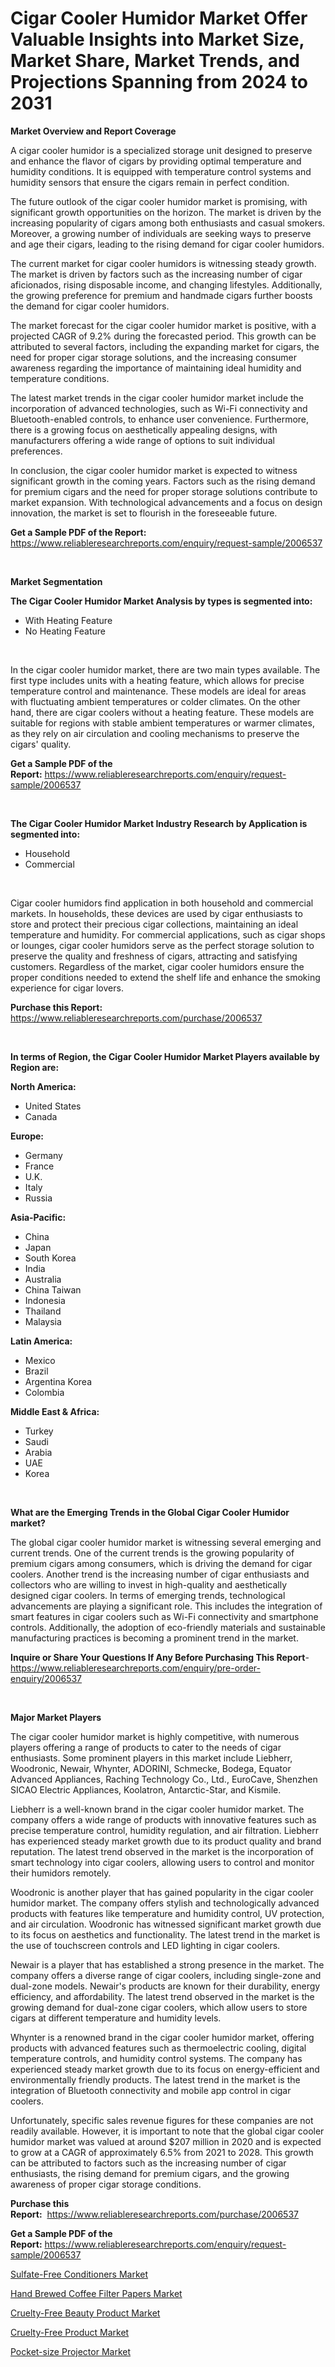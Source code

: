 <p><h1>Cigar Cooler Humidor Market Offer Valuable Insights into Market Size, Market Share, Market Trends, and Projections Spanning from 2024 to 2031</h1></p><p><strong>Market Overview and Report Coverage</strong></p>
<p><p>A cigar cooler humidor is a specialized storage unit designed to preserve and enhance the flavor of cigars by providing optimal temperature and humidity conditions. It is equipped with temperature control systems and humidity sensors that ensure the cigars remain in perfect condition.</p><p>The future outlook of the cigar cooler humidor market is promising, with significant growth opportunities on the horizon. The market is driven by the increasing popularity of cigars among both enthusiasts and casual smokers. Moreover, a growing number of individuals are seeking ways to preserve and age their cigars, leading to the rising demand for cigar cooler humidors.</p><p>The current market for cigar cooler humidors is witnessing steady growth. The market is driven by factors such as the increasing number of cigar aficionados, rising disposable income, and changing lifestyles. Additionally, the growing preference for premium and handmade cigars further boosts the demand for cigar cooler humidors.</p><p>The market forecast for the cigar cooler humidor market is positive, with a projected CAGR of 9.2% during the forecasted period. This growth can be attributed to several factors, including the expanding market for cigars, the need for proper cigar storage solutions, and the increasing consumer awareness regarding the importance of maintaining ideal humidity and temperature conditions.</p><p>The latest market trends in the cigar cooler humidor market include the incorporation of advanced technologies, such as Wi-Fi connectivity and Bluetooth-enabled controls, to enhance user convenience. Furthermore, there is a growing focus on aesthetically appealing designs, with manufacturers offering a wide range of options to suit individual preferences.</p><p>In conclusion, the cigar cooler humidor market is expected to witness significant growth in the coming years. Factors such as the rising demand for premium cigars and the need for proper storage solutions contribute to market expansion. With technological advancements and a focus on design innovation, the market is set to flourish in the foreseeable future.</p></p>
<p><strong>Get a Sample PDF of the Report:</strong> <a href="https://www.reliableresearchreports.com/enquiry/request-sample/2006537">https://www.reliableresearchreports.com/enquiry/request-sample/2006537</a></p>
<p>&nbsp;</p>
<p><strong>Market Segmentation</strong></p>
<p><strong>The Cigar Cooler Humidor Market Analysis by types is segmented into:</strong></p>
<p><ul><li>With Heating Feature</li><li>No Heating Feature</li></ul></p>
<p>&nbsp;</p>
<p><p>In the cigar cooler humidor market, there are two main types available. The first type includes units with a heating feature, which allows for precise temperature control and maintenance. These models are ideal for areas with fluctuating ambient temperatures or colder climates. On the other hand, there are cigar coolers without a heating feature. These models are suitable for regions with stable ambient temperatures or warmer climates, as they rely on air circulation and cooling mechanisms to preserve the cigars' quality.</p></p>
<p><strong>Get a Sample PDF of the Report:</strong>&nbsp;<a href="https://www.reliableresearchreports.com/enquiry/request-sample/2006537">https://www.reliableresearchreports.com/enquiry/request-sample/2006537</a></p>
<p>&nbsp;</p>
<p><strong>The Cigar Cooler Humidor Market Industry Research by Application is segmented into:</strong></p>
<p><ul><li>Household</li><li>Commercial</li></ul></p>
<p>&nbsp;</p>
<p><p>Cigar cooler humidors find application in both household and commercial markets. In households, these devices are used by cigar enthusiasts to store and protect their precious cigar collections, maintaining an ideal temperature and humidity. For commercial applications, such as cigar shops or lounges, cigar cooler humidors serve as the perfect storage solution to preserve the quality and freshness of cigars, attracting and satisfying customers. Regardless of the market, cigar cooler humidors ensure the proper conditions needed to extend the shelf life and enhance the smoking experience for cigar lovers.</p></p>
<p><strong>Purchase this Report:</strong>&nbsp; <a href="https://www.reliableresearchreports.com/purchase/2006537">https://www.reliableresearchreports.com/purchase/2006537</a></p>
<p>&nbsp;</p>
<p><strong>In terms of Region, the Cigar Cooler Humidor Market Players available by Region are:</strong></p>
<p>
    <p> <strong> North America: </strong>
        <ul>
            <li>United States</li>
            <li>Canada</li>
        </ul>
        </p> 
    <p> <strong> Europe: </strong>
        <ul>
            <li>Germany</li>
            <li>France</li>
            <li>U.K.</li>
            <li>Italy</li>
            <li>Russia</li>
        </ul>
        </p> 
    <p> <strong> Asia-Pacific: </strong>
        <ul>
            <li>China</li>
            <li>Japan</li>
            <li>South Korea</li>
            <li>India</li>
            <li>Australia</li>
            <li>China Taiwan</li>
            <li>Indonesia</li>
            <li>Thailand</li>
            <li>Malaysia</li>
        </ul>
        </p> 
    <p> <strong> Latin America: </strong>
        <ul>
            <li>Mexico</li>
            <li>Brazil</li>
            <li>Argentina Korea</li>
            <li>Colombia</li>
        </ul>
        </p> 
    <p> <strong> Middle East & Africa: </strong>
        <ul>
            <li>Turkey</li>
            <li>Saudi</li>
            <li>Arabia</li>
            <li>UAE</li>
            <li>Korea</li>
        </ul>
    </p>
    </p>
<p>&nbsp;</p>
<p><strong>What are the Emerging Trends in the Global Cigar Cooler Humidor market?</strong></p>
<p><p>The global cigar cooler humidor market is witnessing several emerging and current trends. One of the current trends is the growing popularity of premium cigars among consumers, which is driving the demand for cigar coolers. Another trend is the increasing number of cigar enthusiasts and collectors who are willing to invest in high-quality and aesthetically designed cigar coolers. In terms of emerging trends, technological advancements are playing a significant role. This includes the integration of smart features in cigar coolers such as Wi-Fi connectivity and smartphone controls. Additionally, the adoption of eco-friendly materials and sustainable manufacturing practices is becoming a prominent trend in the market.</p></p>
<p><strong>Inquire or Share Your Questions If Any Before Purchasing This Report</strong>- <a href="https://www.reliableresearchreports.com/enquiry/pre-order-enquiry/2006537">https://www.reliableresearchreports.com/enquiry/pre-order-enquiry/2006537</a></p>
<p>&nbsp;</p>
<p><strong>Major Market Players</strong></p>
<p><p>The cigar cooler humidor market is highly competitive, with numerous players offering a range of products to cater to the needs of cigar enthusiasts. Some prominent players in this market include Liebherr, Woodronic, Newair, Whynter, ADORINI, Schmecke, Bodega, Equator Advanced Appliances, Raching Technology Co., Ltd., EuroCave, Shenzhen SICAO Electric Appliances, Koolatron, Antarctic-Star, and Kismile.</p><p>Liebherr is a well-known brand in the cigar cooler humidor market. The company offers a wide range of products with innovative features such as precise temperature control, humidity regulation, and air filtration. Liebherr has experienced steady market growth due to its product quality and brand reputation. The latest trend observed in the market is the incorporation of smart technology into cigar coolers, allowing users to control and monitor their humidors remotely.</p><p>Woodronic is another player that has gained popularity in the cigar cooler humidor market. The company offers stylish and technologically advanced products with features like temperature and humidity control, UV protection, and air circulation. Woodronic has witnessed significant market growth due to its focus on aesthetics and functionality. The latest trend in the market is the use of touchscreen controls and LED lighting in cigar coolers.</p><p>Newair is a player that has established a strong presence in the market. The company offers a diverse range of cigar coolers, including single-zone and dual-zone models. Newair's products are known for their durability, energy efficiency, and affordability. The latest trend observed in the market is the growing demand for dual-zone cigar coolers, which allow users to store cigars at different temperature and humidity levels.</p><p>Whynter is a renowned brand in the cigar cooler humidor market, offering products with advanced features such as thermoelectric cooling, digital temperature controls, and humidity control systems. The company has experienced steady market growth due to its focus on energy-efficient and environmentally friendly products. The latest trend in the market is the integration of Bluetooth connectivity and mobile app control in cigar coolers.</p><p>Unfortunately, specific sales revenue figures for these companies are not readily available. However, it is important to note that the global cigar cooler humidor market was valued at around $207 million in 2020 and is expected to grow at a CAGR of approximately 6.5% from 2021 to 2028. This growth can be attributed to factors such as the increasing number of cigar enthusiasts, the rising demand for premium cigars, and the growing awareness of proper cigar storage conditions.</p></p>
<p><strong>Purchase this Report:</strong>&nbsp;&nbsp;<a href="https://www.reliableresearchreports.com/purchase/2006537">https://www.reliableresearchreports.com/purchase/2006537</a></p>
<p></p>
<p><strong>Get a Sample PDF of the Report:</strong>&nbsp;<a href="https://www.reliableresearchreports.com/enquiry/request-sample/2006537">https://www.reliableresearchreports.com/enquiry/request-sample/2006537</a></p>
<p><p><a href="https://github.com/amonskiyk/Market-Research-Report-List-2/blob/main/sulfate-free-conditioners-market.md">Sulfate-Free Conditioners Market</a></p><p><a href="https://github.com/markusgodoy/Market-Research-Report-List-1/blob/main/hand-brewed-coffee-filter-papers-market.md">Hand Brewed Coffee Filter Papers Market</a></p><p><a href="https://github.com/joannesouthgate/Market-Research-Report-List-1/blob/main/cruelty-free-beauty-product-market.md">Cruelty-Free Beauty Product Market</a></p><p><a href="https://github.com/julyju69/Market-Research-Report-List-1/blob/main/cruelty-free-product-market.md">Cruelty-Free Product Market</a></p><p><a href="https://github.com/gaydyna/Market-Research-Report-List-2/blob/main/pocket-size-projector-market.md">Pocket-size Projector Market</a></p></p>
